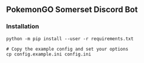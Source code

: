 ## PokemonGO Somerset Discord Bot

### Installation

```
python -m pip install --user -r requirements.txt

# Copy the example config and set your options
cp config.example.ini config.ini
```
